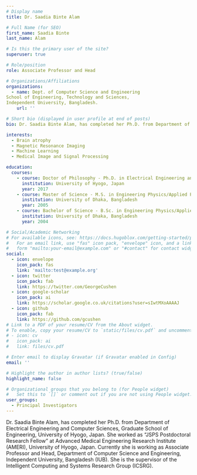 ```yaml
---
# Display name
title: Dr. Saadia Binte Alam

# Full Name (for SEO)
first_name: Saadia Binte
last_name: Alam

# Is this the primary user of the site?
superuser: true

# Role/position
role: Associate Professor and Head

# Organizations/Affiliations
organizations:
  - name: Dept. of Computer Science and Engineering
School of Engineering, Technology and Sciences,
Independent University, Bangladesh.
    url: ''

# Short bio (displayed in user profile at end of posts)
bio: Dr. Saadia Binte Alam, has completed her Ph.D. from Department of Electrical Engineering and Computer Sciences, Graduate School of Engineering, University of Hyogo, Japan. She worked as “JSPS Postdoctoral Research Fellow” at Advanced Medical Engineering Research Institute (AMERI), University of Hyogo, Japan. Currently she is working as Associate Professor and Head, Department of Computer Science and Engineering, Independent University, Bangladesh (IUB).  

interests:
  - Brain atrophy
  - Magnetic Resonance Imaging
  - Machine Learning
  - Medical Image and Signal Processing

education:
  courses:
    - course: Doctor of Philosophy - Ph.D. in Electrical Engineering and Computer Science
      institution: University of Hyogo, Japan
      year: 2017
    - course: Master of Science - M.S. in Engineering Physics/Applied Physics
      institution: University of Dhaka, Bangladesh
      year: 2005
    - course: Bachelor of Science - B.Sc. in Engineering Physics/Applied Physics
      institution: University of Dhaka, Bangladesh
      year: 2004

# Social/Academic Networking
# For available icons, see: https://docs.hugoblox.com/getting-started/page-builder/#icons
#   For an email link, use "fas" icon pack, "envelope" icon, and a link in the
#   form "mailto:your-email@example.com" or "#contact" for contact widget.
social:
  - icon: envelope
    icon_pack: fas
    link: 'mailto:test@example.org'
  - icon: twitter
    icon_pack: fab
    link: https://twitter.com/GeorgeCushen
  - icon: google-scholar
    icon_pack: ai
    link: https://scholar.google.co.uk/citations?user=sIwtMXoAAAAJ
  - icon: github
    icon_pack: fab
    link: https://github.com/gcushen
# Link to a PDF of your resume/CV from the About widget.
# To enable, copy your resume/CV to `static/files/cv.pdf` and uncomment the lines below.
# - icon: cv
#   icon_pack: ai
#   link: files/cv.pdf

# Enter email to display Gravatar (if Gravatar enabled in Config)
email: ''

# Highlight the author in author lists? (true/false)
highlight_name: false

# Organizational groups that you belong to (for People widget)
#   Set this to `[]` or comment out if you are not using People widget.
user_groups:
  - Principal Investigators
---
```


Dr. Saadia Binte Alam, has completed her Ph.D. from Department of Electrical Engineering and Computer Sciences, Graduate School of Engineering, University of Hyogo, Japan. She worked as “JSPS Postdoctoral Research Fellow” at Advanced Medical Engineering Research Institute (AMERI), University of Hyogo, Japan. Currently she is working as Associate Professor and Head, Department of Computer Science and Engineering, Independent University, Bangladesh (IUB).
She is the supervisor of the Intelligent Computing and Systems Research Group (ICSRG).

